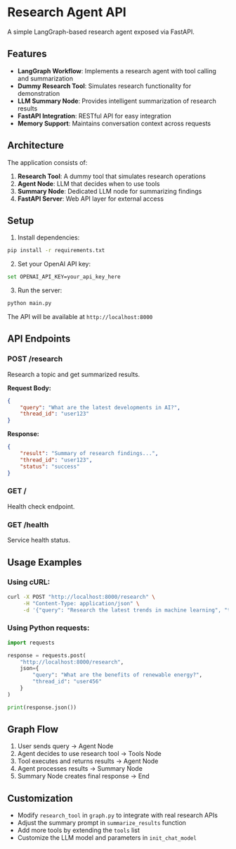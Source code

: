 # Research Agent API

A simple LangGraph-based research agent exposed via FastAPI.

## Features

- **LangGraph Workflow**: Implements a research agent with tool calling and summarization
- **Dummy Research Tool**: Simulates research functionality for demonstration
- **LLM Summary Node**: Provides intelligent summarization of research results
- **FastAPI Integration**: RESTful API for easy integration
- **Memory Support**: Maintains conversation context across requests

## Architecture

The application consists of:

1. **Research Tool**: A dummy tool that simulates research operations
2. **Agent Node**: LLM that decides when to use tools
3. **Summary Node**: Dedicated LLM node for summarizing findings
4. **FastAPI Server**: Web API layer for external access

## Setup

1. Install dependencies:
```bash
pip install -r requirements.txt
```

2. Set your OpenAI API key:
```bash
set OPENAI_API_KEY=your_api_key_here
```

3. Run the server:
```bash
python main.py
```

The API will be available at `http://localhost:8000`

## API Endpoints

### POST /research
Research a topic and get summarized results.

**Request Body:**
```json
{
    "query": "What are the latest developments in AI?",
    "thread_id": "user123"
}
```

**Response:**
```json
{
    "result": "Summary of research findings...",
    "thread_id": "user123",
    "status": "success"
}
```

### GET /
Health check endpoint.

### GET /health
Service health status.

## Usage Examples

### Using cURL:
```bash
curl -X POST "http://localhost:8000/research" \
     -H "Content-Type: application/json" \
     -d '{"query": "Research the latest trends in machine learning", "thread_id": "session1"}'
```

### Using Python requests:
```python
import requests

response = requests.post(
    "http://localhost:8000/research",
    json={
        "query": "What are the benefits of renewable energy?",
        "thread_id": "user456"
    }
)

print(response.json())
```

## Graph Flow

1. User sends query → Agent Node
2. Agent decides to use research tool → Tools Node
3. Tool executes and returns results → Agent Node
4. Agent processes results → Summary Node
5. Summary Node creates final response → End

## Customization

- Modify `research_tool` in `graph.py` to integrate with real research APIs
- Adjust the summary prompt in `summarize_results` function
- Add more tools by extending the `tools` list
- Customize the LLM model and parameters in `init_chat_model`
